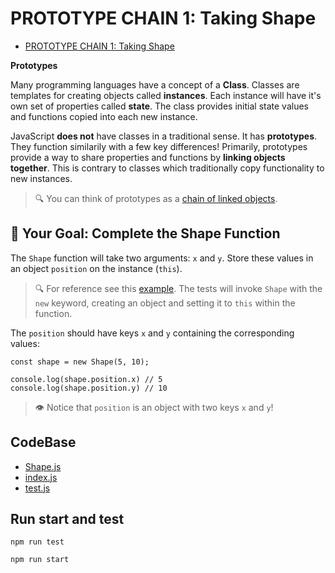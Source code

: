 # PROTOTYPE CHAIN 1: Taking Shape

-   [PROTOTYPE CHAIN 1: Taking Shape](https://university.alchemy.com/course/js/sc/5d7698b6e5a95ac05652f732/stage/5d7698ffe5a95ac05652f733)

**Prototypes**

Many programming languages have a concept of a **Class**. Classes are templates for creating objects called **instances**. Each instance will have it's own set of properties called **state**. The class provides initial state values and functions copied into each new instance.

JavaScript **does not** have classes in a traditional sense. It has **prototypes**. They function similarily with a few key differences! Primarily, prototypes provide a way to share properties and functions by **linking objects together**. This is contrary to classes which traditionally copy functionality to new instances.

>   🔍 You can think of prototypes as a [chain of linked objects](Prototype-Chain.md).

##  🏁 Your Goal: Complete the Shape Function

The `Shape` function will take two arguments: `x` and `y`. Store these values in an object `position` on the instance (`this`).

>   🔍 For reference see this [example](./Prototype-Chain.md). The tests will invoke `Shape` with the `new` keyword, creating an object and setting it to `this` within the function.

The `position` should have keys `x` and `y` containing the corresponding values:

```
const shape = new Shape(5, 10);

console.log(shape.position.x) // 5
console.log(shape.position.y) // 10
```

> 👁️ Notice that `position` is an object with two keys `x` and `y`!

## CodeBase

-   [Shape.js](Shape.js)
-   [index.js](index.js)
-   [test.js](test.js)

## Run start and test

```
npm run test
```

```
npm run start
```